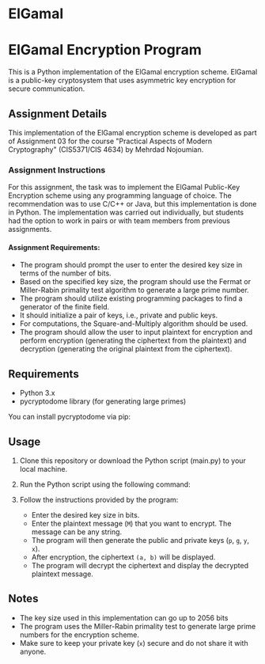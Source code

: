 # ElGamal
# ElGamal Encryption Program

This is a Python implementation of the ElGamal encryption scheme. ElGamal is a public-key cryptosystem that uses asymmetric key encryption for secure communication.

## Assignment Details

This implementation of the ElGamal encryption scheme is developed as part of Assignment 03 for the course "Practical Aspects of Modern Cryptography" (CIS5371/CIS 4634) by Mehrdad Nojoumian.

### Assignment Instructions
For this assignment, the task was to implement the ElGamal Public-Key Encryption scheme using any programming language of choice. The recommendation was to use C/C++ or Java, but this implementation is done in Python. The implementation was carried out individually, but students had the option to work in pairs or with team members from previous assignments.

#### Assignment Requirements:
- The program should prompt the user to enter the desired key size in terms of the number of bits.
- Based on the specified key size, the program should use the Fermat or Miller-Rabin primality test algorithm to generate a large prime number.
- The program should utilize existing programming packages to find a generator of the finite field.
- It should initialize a pair of keys, i.e., private and public keys.
- For computations, the Square-and-Multiply algorithm should be used.
- The program should allow the user to input plaintext for encryption and perform encryption (generating the ciphertext from the plaintext) and decryption (generating the original plaintext from the ciphertext).

## Requirements

- Python 3.x
- pycryptodome library (for generating large primes)

You can install pycryptodome via pip:


## Usage

1. Clone this repository or download the Python script (main.py) to your local machine.

2. Run the Python script using the following command:


3. Follow the instructions provided by the program:
   - Enter the desired key size in bits.
   - Enter the plaintext message (`M`) that you want to encrypt. The message can be any string.
   - The program will then generate the public and private keys (`p`, `g`, `y`, `x`).
   - After encryption, the ciphertext `(a, b)` will be displayed.
   - The program will decrypt the ciphertext and display the decrypted plaintext message.

## Notes

- The key size used in this implementation can go up to 2056 bits
- The program uses the Miller-Rabin primality test to generate large prime numbers for the encryption scheme.
- Make sure to keep your private key (`x`) secure and do not share it with anyone.
  

